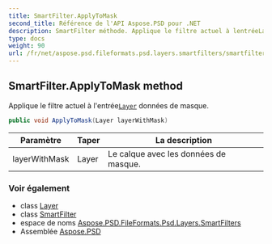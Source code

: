 ```yaml
---
title: SmartFilter.ApplyToMask
second_title: Référence de l'API Aspose.PSD pour .NET
description: SmartFilter méthode. Applique le filtre actuel à lentréeLayer données de masque.
type: docs
weight: 90
url: /fr/net/aspose.psd.fileformats.psd.layers.smartfilters/smartfilter/applytomask/
---
```

## SmartFilter.ApplyToMask method

Applique le filtre actuel à l'entrée[`Layer`](../../../aspose.psd.fileformats.psd.layers/layer/) données de masque.

```csharp
public void ApplyToMask(Layer layerWithMask)
```

| Paramètre | Taper | La description |
| --- | --- | --- |
| layerWithMask | Layer | Le calque avec les données de masque. |

### Voir également

* class [Layer](../../../aspose.psd.fileformats.psd.layers/layer/)
* class [SmartFilter](../)
* espace de noms [Aspose.PSD.FileFormats.Psd.Layers.SmartFilters](../../smartfilter/)
* Assemblée [Aspose.PSD](../../../)


